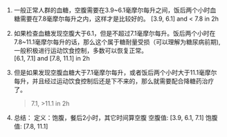 1. 一般正常人群的血糖，空腹需要在3.9~6.1毫摩尔每升之间，饭后两个小时血糖需要在7.8毫摩尔每升之内，这样才是比较好的。 
    [3.9, 6.1]  and < 7.8 in 2h
2. 如果检查血糖发现空腹大于6.1，但是不超过7.1毫摩尔每升。饭后两个小时在7.8~11.1毫摩尔每升的话，那么这个属于糖耐量受损（可以理解为糖尿病前期), 一般积极进行运动饮食控制，多数可以恢复正常。  
    [6.1, 7.1] and [7.8, 11.1] in 2h  
   
3. 但是如果发现空腹血糖大于7.1毫摩尔每升，或者饭后两个小时大于11.1毫摩尔每升，并且经过运动饮食控制后还是下不来的，那么就需要配合降糖药治疗了。  
    > 7.1,  >11.1 in 2h  

4. 总结： 
     定义：饱腹，餐后2小时，其它时间算空腹
     空腹值: [3.9, 6.1, 7.1]
     饱腹值: [7.8, 11.1]  
